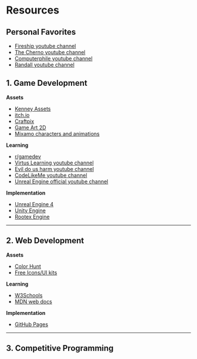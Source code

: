 # Resources

## Personal Favorites
 - [Fireship youtube channel](https://www.youtube.com/channel/UCsBjURrPoezykLs9EqgamOA)
 - [The Cherno youtube channel](https://www.youtube.com/channel/UCQ-W1KE9EYfdxhL6S4twUNw)
 - [Computerphile youtube channel](https://www.youtube.com/channel/UC9-y-6csu5WGm29I7JiwpnA)
 - [Randall youtube channel](https://www.youtube.com/channel/UCUmLRMERmJrmUtgnbFfknAg)

## 1. Game Development
**Assets**
 - [Kenney Assets](https://www.kenney.nl/assets)
 - [itch.io](https://itch.io/game-assets)
 - [Craftpix](https://craftpix.net)
 - [Game Art 2D](https://www.gameart2d.com/freebies.html)
 - [Mixamo characters and animations](https://www.mixamo.com/#/)

**Learning**
 - [r/gamedev](https://www.reddit.com/r/gamedev/)
 - [Virtus Learning youtube channel](https://www.youtube.com/user/VirtusEdu/videos)
 - [Evil do us harm youtube channel](https://www.youtube.com/user/EvilDoUsHarm/featured)
 - [CodeLikeMe youtube channel](https://www.youtube.com/channel/UClb6Jh9EBV7a_Nm52Ipll_Q)
 - [Unreal Engine official youtube channel](youtube.com/user/UnrealDevelopmentKit/featured)

**Implementation**
 - [Unreal Engine 4](https://www.unrealengine.com/en-US/)
 - [Unity Engine](https://unity.com/)
 - [Rootex Engine](https://github.com/sdslabs/Rootex)

---
## 2. Web Development
**Assets**
 - [Color Hunt](https://colorhunt.co/)
 - [Free Icons/UI kits](https://freebiesbug.com/psd-freebies/icons/)

**Learning**
 - [W3Schools](https://www.w3schools.com/)
 - [MDN web docs](https://developer.mozilla.org/en-US/docs/Learn)

**Implementation**
 - [GitHub Pages](https://pages.github.com/)

---
## 3. Competitive Programming

  
